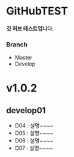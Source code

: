 # GitHubTEST
**깃 허브 테스트입니다.**
### Branch 
 - Master
 - Develop

# v1.0.2
## develop01
 - D04 : 설명~~~~
 - D05 : 설명~~~~
 - D06 : 설명~~~~
 - D07 : 설명~~~~
